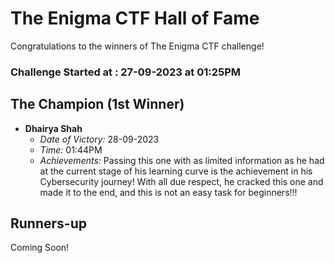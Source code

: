 # The Enigma CTF Hall of Fame

Congratulations to the winners of The Enigma CTF challenge!

### Challenge Started at : 27-09-2023 at 01:25PM

## The Champion (1st Winner)

- **Dhairya Shah**
  - *Date of Victory:* 28-09-2023
  - *Time:* 01:44PM
  - *Achievements:* Passing this one with as limited information as he had at the current stage of his learning curve is the achievement in his Cybersecurity journey! With all due respect, he cracked this one and made it to the end, and this is not an easy task for beginners!!! 

## Runners-up 

Coming Soon!





